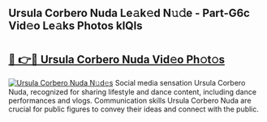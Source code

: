 ## Ursula Corbero Nuda Le𝚊k𝚎d N𝚞𝚍e - Part-G6c Vid𝚎o Le𝚊ks Photos kIQIs

# <h2><a href="http://fbd06ex.evod.top/?m=Ursula+Corbero+Nuda">🔗 👉🔴 Ursula Corbero Nuda Vid𝚎o Ph𝚘t𝚘s</a></h2>

[![Ursula Corbero Nuda N𝚞d𝚎s](https://i.imgur.com/8V9OHl7.gif)](http://fbd06ex.evod.top/?m=Ursula+Corbero+Nuda)
Social media sensation Ursula Corbero Nuda, recognized for sharing lifestyle and dance content, including dance performances and vlogs. Communication skills Ursula Corbero Nuda are crucial for public figures to convey their ideas and connect with the public. 
